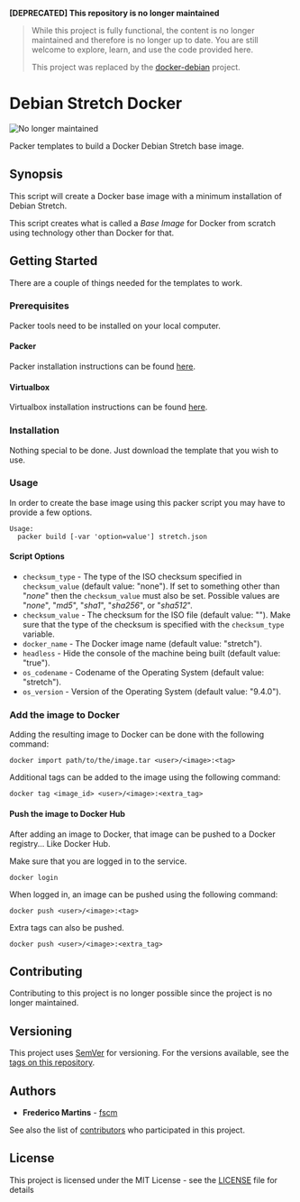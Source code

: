 **[DEPRECATED] This repository is no longer maintained**
> While this project is fully functional, the content is no longer maintained and therefore is no longer up to date. You are still welcome to explore, learn, and use the code provided here.
>
> This project was replaced by the [docker-debian](https://github.com/fscm/docker-debian) project.

# Debian Stretch Docker

![No longer maintained](https://img.shields.io/badge/maintenance-OFF-red.svg?&style=flat-square)

Packer templates to build a Docker Debian Stretch base image.

## Synopsis

This script will create a Docker base image with a minimum installation of
Debian Stretch.

This script creates what is called a *Base Image* for Docker from scratch
using technology other than Docker for that.

## Getting Started

There are a couple of things needed for the templates to work.

### Prerequisites

Packer tools need to be installed on your local computer.

#### Packer

Packer installation instructions can be found [here](https://www.packer.io/docs/installation.html).

#### Virtualbox

Virtualbox installation instructions can be found [here](https://www.virtualbox.org/wiki/Downloads).

### Installation

Nothing special to be done. Just download the template that you wish to use.

### Usage

In order to create the base image using this packer script you may have to
provide a few options.

```
Usage:
  packer build [-var 'option=value'] stretch.json
```

#### Script Options
- `checksum_type` - The type of the ISO checksum specified in `checksum_value` (default value: "none"). If set to something other than "*none*" then the `checksum_value` must also be set. Possible values are "*none*", "*md5*", "*sha1*", "*sha256*", or "*sha512*".
- `checksum_value` - The checksum for the ISO file (default value: ""). Make sure that the type of the checksum is specified with the `checksum_type` variable.
- `docker_name` - The Docker image name (default value: "stretch").
- `headless` - Hide the console of the machine being built (default value: "true").
- `os_codename` - Codename of the Operating System (default value: "stretch").
- `os_version` - Version of the Operating System (default value: "9.4.0").

### Add the image to Docker

Adding the resulting image to Docker can be done with the following command:

```
docker import path/to/the/image.tar <user>/<image>:<tag>
```

Additional tags can be added to the image using the following command:

```
docker tag <image_id> <user>/<image>:<extra_tag>
```

#### Push the image to Docker Hub

After adding an image to Docker, that image can be pushed to a Docker registry... Like Docker Hub.

Make sure that you are logged in to the service.

```
docker login
```

When logged in, an image can be pushed using the following command:

```
docker push <user>/<image>:<tag>
```

Extra tags can also be pushed.

```
docker push <user>/<image>:<extra_tag>
```

## Contributing

Contributing to this project is no longer possible since the project is no
longer maintained.

## Versioning

This project uses [SemVer](http://semver.org/) for versioning. For the versions
available, see the [tags on this repository](https://github.com/fscm/packer-docker-debian/tags).

## Authors

* **Frederico Martins** - [fscm](https://github.com/fscm)

See also the list of [contributors](https://github.com/fscm/packer-docker-debian/contributors)
who participated in this project.

## License

This project is licensed under the MIT License - see the [LICENSE](../LICENSE)
file for details
